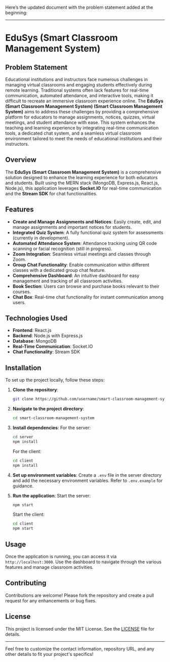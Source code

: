 Here’s the updated document with the problem statement added at the beginning:

---

# EduSys (Smart Classroom Management System)

## Problem Statement
Educational institutions and instructors face numerous challenges in managing virtual classrooms and engaging students effectively during remote learning. Traditional systems often lack features for real-time communication, automated attendance, and interactive tools, making it difficult to recreate an immersive classroom experience online. The **EduSys (Smart Classroom Management System) (Smart Classroom Management System)** aims to address these challenges by providing a comprehensive platform for educators to manage assignments, notices, quizzes, virtual meetings, and student attendance with ease. This system enhances the teaching and learning experience by integrating real-time communication tools, a dedicated chat system, and a seamless virtual classroom environment tailored to meet the needs of educational institutions and their instructors.

## Overview
The **EduSys (Smart Classroom Management System)** is a comprehensive solution designed to enhance the learning experience for both educators and students. Built using the MERN stack (MongoDB, Express.js, React.js, Node.js), this application leverages **Socket.IO** for real-time communication and the **Stream SDK** for chat functionalities.

## Features
- **Create and Manage Assignments and Notices**: Easily create, edit, and manage assignments and important notices for students.
- **Integrated Quiz System**: A fully functional quiz system for assessments (currently in development).
- **Automated Attendance System**: Attendance tracking using QR code scanning or facial recognition (still in progress).
- **Zoom Integration**: Seamless virtual meetings and classes through Zoom.
- **Group Chat Functionality**: Enable communication within different classes with a dedicated group chat feature.
- **Comprehensive Dashboard**: An intuitive dashboard for easy management and tracking of all classroom activities.
- **Book Section**: Users can browse and purchase books relevant to their courses.
- **Chat Box**: Real-time chat functionality for instant communication among users.

## Technologies Used
- **Frontend**: React.js
- **Backend**: Node.js with Express.js
- **Database**: MongoDB
- **Real-Time Communication**: Socket.IO
- **Chat Functionality**: Stream SDK

## Installation
To set up the project locally, follow these steps:

1. **Clone the repository**:
   ```bash
   git clone https://github.com/username/smart-classroom-management-system.git
   ```

2. **Navigate to the project directory**:
   ```bash
   cd smart-classroom-management-system
   ```

3. **Install dependencies**:
   For the server:
   ```bash
   cd server
   npm install
   ```

   For the client:
   ```bash
   cd client
   npm install
   ```

4. **Set up environment variables**:
   Create a `.env` file in the server directory and add the necessary environment variables. Refer to `.env.example` for guidance.

5. **Run the application**:
   Start the server:
   ```bash
   npm start
   ```

   Start the client:
   ```bash
   cd client
   npm start
   ```

## Usage
Once the application is running, you can access it via `http://localhost:3000`. Use the dashboard to navigate through the various features and manage classroom activities.

## Contributing
Contributions are welcome! Please fork the repository and create a pull request for any enhancements or bug fixes.

## License
This project is licensed under the MIT License. See the [LICENSE](LICENSE) file for details.

---

Feel free to customize the contact information, repository URL, and any other details to fit your project's specifics!
